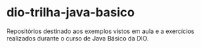 # dio-trilha-java-basico
Repositórios destinado aos exemplos vistos em aula e a exercícios realizados durante o curso de Java Básico da DIO.
